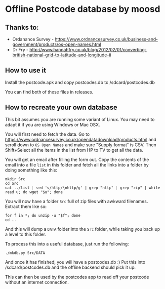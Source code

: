 # Offline Postcode database by moosd
## Thanks to:
- Ordanance Survey - https://www.ordnancesurvey.co.uk/business-and-government/products/os-open-names.html
- Dr Fry - http://www.hannahfry.co.uk/blog/2012/02/01/converting-british-national-grid-to-latitude-and-longitude-ii

## How to use it
Install the postcode.apk and copy postcodes.db to /sdcard/postcodes.db

You can find both of these files in releases.

## How to recreate your own database
This bit assumes you are running some variant of Linux. You may need to adapt it if you are using Windows or Mac OSX.

You will first need to fetch the data. Go to https://www.ordnancesurvey.co.uk/opendatadownload/products.html and scroll down to `OS Open Names` and make sure "Supply format" is CSV. Then Shift+Select all the items in the list from HP to TV to get all the data.

You will get an email after filling the form out. Copy the contents of the email into a file `list` in this folder and fetch all the links into a folder by doing something like this:

```
mkdir Src
cd Src
cat ../list | sed 's/http/\nhttp/g' | grep "http" | grep "zip" | while read u; do wget "$u"; done
```

You will now have a folder `Src` full of zip files with awkward filenames. Extract them like so:

```
for f in *; do unzip -u "$f"; done
cd ..
```

And this will dump a `DATA` folder into the `Src` folder, while taking you back up a level to this folder.

To process this into a useful database, just run the following:

```
./mkdb.py Src/DATA
```

And once it has finished, you will have a postcodes.db :) Put this into /sdcard/postcodes.db and the offline backend should pick it up.

This can then be used by the postcodes app to read off your postcode without an internet connection.
